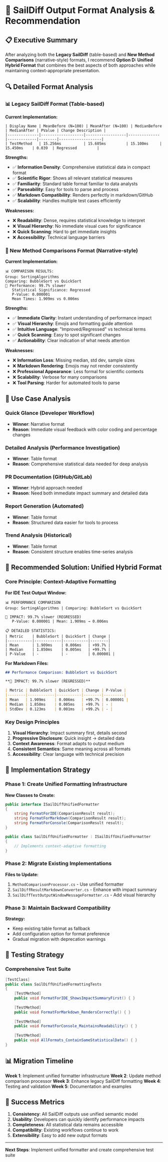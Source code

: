 # 🎯 SailDiff Output Format Analysis & Recommendation

## 📋 Executive Summary

After analyzing both the **Legacy SailDiff** (table-based) and **New Method Comparisons** (narrative-style) formats, I recommend **Option D: Unified Hybrid Format** that combines the best aspects of both approaches while maintaining context-appropriate presentation.

## 🔍 Detailed Format Analysis

### 📊 Legacy SailDiff Format (Table-based)

**Current Implementation:**
```
| Display Name | MeanBefore (N=100) | MeanAfter (N=100) | MedianBefore | MedianAfter | PValue | Change Description |
|--------------|-------------------|------------------|--------------|-------------|--------|-------------------|
| TestMethod   | 15.256ms          | 15.605ms         | 15.100ms     | 15.450ms    | 0.039  | Regressed         |
```

**Strengths:**
- ✅ **Information Density**: Comprehensive statistical data in compact format
- ✅ **Scientific Rigor**: Shows all relevant statistical measures
- ✅ **Familiarity**: Standard table format familiar to data analysts
- ✅ **Parseability**: Easy for tools to parse and process
- ✅ **Markdown Compatibility**: Renders perfectly in markdown/GitHub
- ✅ **Scalability**: Handles multiple test cases efficiently

**Weaknesses:**
- ❌ **Readability**: Dense, requires statistical knowledge to interpret
- ❌ **Visual Hierarchy**: No immediate visual cues for significance
- ❌ **Quick Scanning**: Hard to get immediate insights
- ❌ **Accessibility**: Technical language barriers

### 🎨 New Method Comparisons Format (Narrative-style)

**Current Implementation:**
```
📊 COMPARISON RESULTS:
Group: SortingAlgorithms
Comparing: BubbleSort vs QuickSort
🔴 Performance: 99.7% slower
   Statistical Significance: Regressed
   P-Value: 0.000001
   Mean Times: 1.909ms vs 0.006ms
```

**Strengths:**
- ✅ **Immediate Clarity**: Instant understanding of performance impact
- ✅ **Visual Hierarchy**: Emojis and formatting guide attention
- ✅ **Intuitive Language**: "Improved/Regressed" vs technical terms
- ✅ **Quick Scanning**: Easy to spot significant changes
- ✅ **Actionability**: Clear indication of what needs attention

**Weaknesses:**
- ❌ **Information Loss**: Missing median, std dev, sample sizes
- ❌ **Markdown Rendering**: Emojis may not render consistently
- ❌ **Professional Appearance**: Less formal for scientific contexts
- ❌ **Scalability**: Verbose for many comparisons
- ❌ **Tool Parsing**: Harder for automated tools to parse

## 🎯 Use Case Analysis

### Quick Glance (Developer Workflow)
- **Winner**: Narrative format
- **Reason**: Immediate visual feedback with color coding and percentage changes

### Detailed Analysis (Performance Investigation)
- **Winner**: Table format
- **Reason**: Comprehensive statistical data needed for deep analysis

### PR Documentation (GitHub/GitLab)
- **Winner**: Hybrid approach needed
- **Reason**: Need both immediate impact summary and detailed data

### Report Generation (Automated)
- **Winner**: Table format
- **Reason**: Structured data easier for tools to process

### Trend Analysis (Historical)
- **Winner**: Table format
- **Reason**: Consistent structure enables time-series analysis

## 🚀 Recommended Solution: Unified Hybrid Format

### Core Principle: Context-Adaptive Formatting

**For IDE Test Output Window:**
```
📊 PERFORMANCE COMPARISON
Group: SortingAlgorithms | Comparing: BubbleSort vs QuickSort

🔴 IMPACT: 99.7% slower (REGRESSED)
   P-Value: 0.000001 | Mean: 1.909ms → 0.006ms
   
📋 DETAILED STATISTICS:
| Metric    | BubbleSort | QuickSort | Change |
|-----------|------------|-----------|--------|
| Mean      | 1.909ms    | 0.006ms   | +99.7% |
| Median    | 1.850ms    | 0.005ms   | +99.7% |
| P-Value   | -          | -         | 0.000001 |
```

**For Markdown Files:**
```markdown
## Performance Comparison: BubbleSort vs QuickSort

**🔴 IMPACT: 99.7% slower (REGRESSED)**

| Metric | BubbleSort | QuickSort | Change | P-Value |
|--------|------------|-----------|--------|---------|
| Mean   | 1.909ms    | 0.006ms   | +99.7% | 0.000001 |
| Median | 1.850ms    | 0.005ms   | +99.7% | - |
| StdDev | 0.123ms    | 0.001ms   | +99.2% | - |
```

### Key Design Principles

1. **Visual Hierarchy**: Impact summary first, details second
2. **Progressive Disclosure**: Quick insight → detailed data
3. **Context Awareness**: Format adapts to output medium
4. **Consistent Semantics**: Same meaning across all formats
5. **Accessibility**: Clear language with technical precision

## 📝 Implementation Strategy

### Phase 1: Create Unified Formatting Infrastructure

**New Classes to Create:**
```csharp
public interface ISailDiffUnifiedFormatter
{
    string FormatForIDE(ComparisonResult result);
    string FormatForMarkdown(ComparisonResult result);
    string FormatForConsole(ComparisonResult result);
}

public class SailDiffUnifiedFormatter : ISailDiffUnifiedFormatter
{
    // Implements context-adaptive formatting
}
```

### Phase 2: Migrate Existing Implementations

**Files to Update:**
1. `MethodComparisonProcessor.cs` - Use unified formatter
2. `SailDiffResultMarkdownConverter.cs` - Enhance with impact summary
3. `SailDiffTestOutputWindowMessageFormatter.cs` - Add visual hierarchy

### Phase 3: Maintain Backward Compatibility

**Strategy:**
- Keep existing table format as fallback
- Add configuration option for format preference
- Gradual migration with deprecation warnings

## 🧪 Testing Strategy

### Comprehensive Test Suite

```csharp
[TestClass]
public class SailDiffUnifiedFormattingTests
{
    [TestMethod]
    public void FormatForIDE_ShowsImpactSummaryFirst() { }
    
    [TestMethod]
    public void FormatForMarkdown_RendersCorrectly() { }
    
    [TestMethod]
    public void FormatForConsole_MaintainsReadability() { }
    
    [TestMethod]
    public void AllFormats_ContainSameStatisticalData() { }
}
```

## 📊 Migration Timeline

**Week 1**: Implement unified formatter infrastructure
**Week 2**: Update method comparison processor
**Week 3**: Enhance legacy SailDiff formatting
**Week 4**: Testing and validation
**Week 5**: Documentation and examples

## 🎯 Success Metrics

1. **Consistency**: All SailDiff outputs use unified semantic model
2. **Usability**: Developers can quickly identify performance impacts
3. **Completeness**: All statistical data remains accessible
4. **Compatibility**: Existing workflows continue to work
5. **Extensibility**: Easy to add new output formats

---

**Next Steps**: Implement unified formatter and create comprehensive test suite
